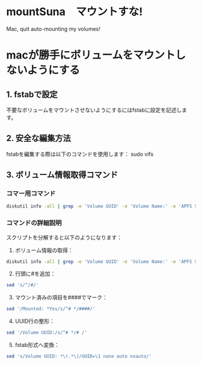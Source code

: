 # mountSuna　マウントすな!
Mac, quit auto-mounting my volumes!

# macが勝手にボリュームをマウントしないようにする

## 1. fstabで設定
不要なボリュームをマウントさせないようにするにはfstabに設定を記述します。

## 2. 安全な編集方法
fstabを編集する際は以下のコマンドを使用します：
    sudo vifs

## 3. ボリューム情報取得コマンド
### コマー用コマンド
```bash
diskutil info -all | grep -e 'Volume UUID' -e 'Volume Name:' -e 'APFS Snapshot UUID:' -e 'Mounted:' -e '\\*\\*\\*\\*\\*\\*'| sed 's/^/#/' | sed '/Mounted: *Yes/s/^# */####/' | sed '/Volume UUID:/s/^# */# /' | sed 's/Volume UUID: *\(.*\)/UUID=\1 none auto noauto/'
```

### コマンドの詳細説明
スクリプトを分解すると以下のようになります：

1. ボリューム情報の取得：
```bash
diskutil info -all | grep -e 'Volume UUID' -e 'Volume Name:' -e 'APFS Snapshot UUID:' -e 'Mounted:' -e '\\*\\*\\*\\*\\*\\*'
```

2. 行頭に#を追加：
```bash
sed 's/^/#/'
```

3. マウント済みの項目を####でマーク：
```bash
sed '/Mounted: *Yes/s/^# */####/'
```

4. UUID行の整形：
```bash
sed '/Volume UUID:/s/^# */# /'
```

5. fstab形式へ変換：
```bash
sed 's/Volume UUID: *\(.*\)/UUID=\1 none auto noauto/'
```

